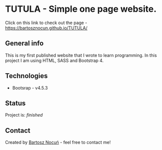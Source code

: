 # TUTULA - Simple one page website.
Click on this link to check out the page - https://bartosznocun.github.io/TUTULA/

## General info
This is my first published website that I wrote to learn programming. In this project I am using HTML, SASS and Bootstrap 4.

## Technologies
* Bootsrap - v4.5.3 

## Status
Project is: _finished_

## Contact
Created by [Bartosz Nocuń](https://www.linkedin.com/in/bartosz-nocu%C5%84-6b226b193/) - feel free to contact me!
